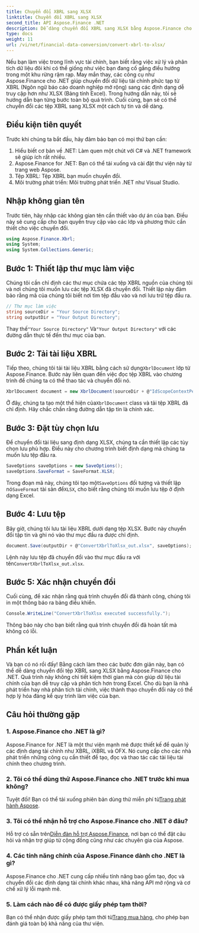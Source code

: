 ```yaml
---
title: Chuyển đổi XBRL sang XLSX
linktitle: Chuyển đổi XBRL sang XLSX
second_title: API Aspose.Finance .NET
description: Dễ dàng chuyển đổi XBRL sang XLSX bằng Aspose.Finance cho .NET. Hãy làm theo hướng dẫn chi tiết từng bước của chúng tôi để hợp lý hóa quy trình chuyển đổi dữ liệu tài chính của bạn.
type: docs
weight: 11
url: /vi/net/financial-data-conversion/convert-xbrl-to-xlsx/
---
```

Nếu bạn làm việc trong lĩnh vực tài chính, bạn biết rằng việc xử lý và phân tích dữ liệu đôi khi có thể giống như việc bạn đang cố gắng điều hướng trong một khu rừng rậm rạp. May mắn thay, các công cụ như Aspose.Finance cho .NET giúp chuyển đổi dữ liệu tài chính phức tạp từ XBRL (Ngôn ngữ báo cáo doanh nghiệp mở rộng) sang các định dạng dễ truy cập hơn như XLSX (Bảng tính Excel). Trong hướng dẫn này, tôi sẽ hướng dẫn bạn từng bước toàn bộ quá trình. Cuối cùng, bạn sẽ có thể chuyển đổi các tệp XBRL sang XLSX một cách tự tin và dễ dàng.
## Điều kiện tiên quyết
Trước khi chúng ta bắt đầu, hãy đảm bảo bạn có mọi thứ bạn cần:
1. Hiểu biết cơ bản về .NET: Làm quen một chút với C# và .NET framework sẽ giúp ích rất nhiều.
2. Aspose.Finance for .NET: Bạn có thể tải xuống và cài đặt thư viện này từ trang web Aspose.
3. Tệp XBRL: Tệp XBRL bạn muốn chuyển đổi.
4. Môi trường phát triển: Môi trường phát triển .NET như Visual Studio.
## Nhập không gian tên
Trước tiên, hãy nhập các không gian tên cần thiết vào dự án của bạn. Điều này sẽ cung cấp cho bạn quyền truy cập vào các lớp và phương thức cần thiết cho việc chuyển đổi.
```csharp
using Aspose.Finance.Xbrl;
using System;
using System.Collections.Generic;
```
## Bước 1: Thiết lập thư mục làm việc
Chúng tôi cần chỉ định các thư mục chứa các tệp XBRL nguồn của chúng tôi và nơi chúng tôi muốn lưu các tệp XLSX đã chuyển đổi. Thiết lập này đảm bảo rằng mã của chúng tôi biết nơi tìm tệp đầu vào và nơi lưu trữ tệp đầu ra.
```csharp
// Thư mục làm việc
string sourceDir = "Your Source Directory";
string outputDir = "Your Output Directory";
```
 Thay thế`"Your Source Directory"` Và`"Your Output Directory"` với các đường dẫn thực tế đến thư mục của bạn.
## Bước 2: Tải tài liệu XBRL
 Tiếp theo, chúng tôi tải tài liệu XBRL bằng cách sử dụng`XbrlDocument` lớp từ Aspose.Finance. Bước này liên quan đến việc đọc tệp XBRL vào chương trình để chúng ta có thể thao tác và chuyển đổi nó.
```csharp
XbrlDocument document = new XbrlDocument(sourceDir + @"IdScopeContextPeriodStartAfterEnd.xml");
```
 Ở đây, chúng ta tạo một thể hiện của`XbrlDocument` class và tải tệp XBRL đã chỉ định. Hãy chắc chắn rằng đường dẫn tập tin là chính xác.
## Bước 3: Đặt tùy chọn lưu
Để chuyển đổi tài liệu sang định dạng XLSX, chúng ta cần thiết lập các tùy chọn lưu phù hợp. Điều này cho chương trình biết định dạng mà chúng ta muốn lưu tệp đầu ra.
```csharp
SaveOptions saveOptions = new SaveOptions();
saveOptions.SaveFormat = SaveFormat.XLSX;
```
 Trong đoạn mã này, chúng tôi tạo một`SaveOptions` đối tượng và thiết lập nó`SaveFormat` tài sản để`XLSX`, cho biết rằng chúng tôi muốn lưu tệp ở định dạng Excel.
## Bước 4: Lưu tệp
Bây giờ, chúng tôi lưu tài liệu XBRL dưới dạng tệp XLSX. Bước này chuyển đổi tập tin và ghi nó vào thư mục đầu ra được chỉ định.
```csharp
document.Save(outputDir + @"ConvertXbrlToXlsx_out.xlsx", saveOptions);
```
 Lệnh này lưu tệp đã chuyển đổi vào thư mục đầu ra với tên`ConvertXbrlToXlsx_out.xlsx`.
## Bước 5: Xác nhận chuyển đổi
Cuối cùng, để xác nhận rằng quá trình chuyển đổi đã thành công, chúng tôi in một thông báo ra bảng điều khiển.
```csharp
Console.WriteLine("ConvertXbrlToXlsx executed successfully.");
```
Thông báo này cho bạn biết rằng quá trình chuyển đổi đã hoàn tất mà không có lỗi.
## Phần kết luận
Và bạn có nó rồi đấy! Bằng cách làm theo các bước đơn giản này, bạn có thể dễ dàng chuyển đổi tệp XBRL sang XLSX bằng Aspose.Finance cho .NET. Quá trình này không chỉ tiết kiệm thời gian mà còn giúp dữ liệu tài chính của bạn dễ truy cập và phân tích hơn trong Excel. Cho dù bạn là nhà phát triển hay nhà phân tích tài chính, việc thành thạo chuyển đổi này có thể hợp lý hóa đáng kể quy trình làm việc của bạn.
## Câu hỏi thường gặp
### 1. Aspose.Finance cho .NET là gì?
Aspose.Finance for .NET là một thư viện mạnh mẽ được thiết kế để quản lý các định dạng tài chính như XBRL, iXBRL và OFX. Nó cung cấp cho các nhà phát triển những công cụ cần thiết để tạo, đọc và thao tác các tài liệu tài chính theo chương trình.
### 2. Tôi có thể dùng thử Aspose.Finance cho .NET trước khi mua không?
 Tuyệt đối! Bạn có thể tải xuống phiên bản dùng thử miễn phí từ[Trang phát hành Aspose](https://releases.aspose.com/finance/net/).
### 3. Tôi có thể nhận hỗ trợ cho Aspose.Finance cho .NET ở đâu?
 Hỗ trợ có sẵn trên[Diễn đàn hỗ trợ Aspose.Finance](https://forum.aspose.com/c/finance/43), nơi bạn có thể đặt câu hỏi và nhận trợ giúp từ cộng đồng cũng như các chuyên gia của Aspose.
### 4. Các tính năng chính của Aspose.Finance dành cho .NET là gì?
Aspose.Finance cho .NET cung cấp nhiều tính năng bao gồm tạo, đọc và chuyển đổi các định dạng tài chính khác nhau, khả năng API mở rộng và cơ chế xử lý lỗi mạnh mẽ.
### 5. Làm cách nào để có được giấy phép tạm thời?
 Bạn có thể nhận được giấy phép tạm thời từ[Trang mua hàng](https://purchase.aspose.com/temporary-license/), cho phép bạn đánh giá toàn bộ khả năng của thư viện.
